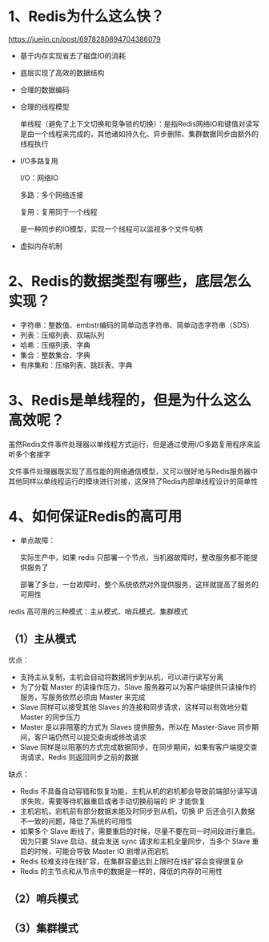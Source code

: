 # 1、Redis为什么这么快？

https://juejin.cn/post/6978280894704386079

- 基于内存实现省去了磁盘IO的消耗

- 底层实现了高效的数据结构

- 合理的数据编码

- 合理的线程模型

  单线程（避免了上下文切换和竞争锁的切换）：是指Redis网络IO和键值对读写是由一个线程来完成的，其他诸如持久化、异步删除、集群数据同步由额外的线程执行

- I/O多路复用

  I/O：网络IO

  多路：多个网络连接

  复用：复用同于一个线程

  是一种同步的IO模型，实现一个线程可以监视多个文件句柄

- 虚拟内存机制

# 2、Redis的数据类型有哪些，底层怎么实现？

- 字符串：整数值、embstr编码的简单动态字符串、简单动态字符串（SDS）
- 列表：压缩列表、双端队列
- 哈希：压缩列表、字典
- 集合：整数集合、字典
- 有序集和：压缩列表、跳跃表、字典

# 3、Redis是单线程的，但是为什么这么高效呢？

虽然Redis文件事件处理器以单线程方式运行，但是通过使用I/O多路复用程序来监听多个套接字

文件事件处理器既实现了高性能的网络通信模型，又可以很好地与Redis服务器中其他同样以单线程运行的模块进行对接，这保持了Redis内部单线程设计的简单性

# 4、如何保证Redis的高可用

- 单点故障：

  实际生产中，如果 redis 只部署一个节点，当机器故障时，整改服务都不能提供服务了

  部署了多台，一台故障时，整个系统依然对外提供服务，这样就提高了服务的可用性

redis 高可用的三种模式：主从模式、哨兵模式、集群模式

## （1）主从模式

优点：

- 支持主从复制，主机会自动将数据同步到从机，可以进行读写分离
- 为了分载 Master 的读操作压力，Slave 服务器可以为客户端提供只读操作的服务，写服务依然必须由 Master 来完成
- Slave 同样可以接受其他 Slaves 的连接和同步请求，这样可以有效地分载 Master 的同步压力
- Master 是以非阻塞的方式为 Slaves 提供服务。所以在 Master-Slave 同步期间，客户端仍然可以提交查询或修改请求
- Slave 同样是以阻塞的方式完成数据同步。在同步期间，如果有客户端提交查询请求，Redis 则返回同步之前的数据

缺点：

- Redis 不具备自动容错和恢复功能，主机从机的宕机都会导致前端部分读写请求失败，需要等待机器重启或者手动切换前端的 IP 才能恢复
- 主机宕机，宕机前有部分数据未能及时同步到从机，切换 IP 后还会引入数据不一致的问题，降低了系统的可用性
- 如果多个 Slave 断线了，需要重启的时候，尽量不要在同一时间段进行重启。因为只要 Slave 启动，就会发送 sync 请求和主机全量同步，当多个 Slave 重启的时候，可能会导致 Master IO 剧增从而宕机
- Redis 较难支持在线扩容，在集群容量达到上限时在线扩容会变得很复杂
- Redis 的主节点和从节点中的数据是一样的，降低的内存的可用性

## （2）哨兵模式

## （3）集群模式